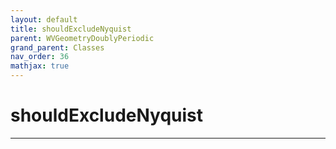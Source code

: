 ```yaml
---
layout: default
title: shouldExcludeNyquist
parent: WVGeometryDoublyPeriodic
grand_parent: Classes
nav_order: 36
mathjax: true
---
```


#  shouldExcludeNyquist




---

